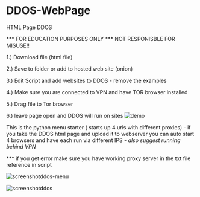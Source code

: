 # DDOS-WebPage
HTML Page DDOS 

*** FOR EDUCATION PURPOSES ONLY *** NOT RESPONISBLE FOR MISUSE!!

1.) Download file  (html file)

2.) Save to folder or add to hosted web site (onion)

3.) Edit Script and add websites to DDOS - remove the examples 

 4.) Make sure you are connected to VPN and have TOR browser installed
  
 5.) Drag file to Tor browser 
  
  6.) leave page open and DDOS will run on sites
![demo](https://user-images.githubusercontent.com/46620390/158417269-3f5ccfd0-2542-407b-ab2f-f251e2ad31ac.jpg)


This is the python menu starter ( starts up 4 urls with different proxies) - if you take the DDOS html page and upload it to webserver you can auto start 4 browsers and have each run via different IPS -  *also suggest running behind VPN*

*** if you get error make sure you have working proxy server in the txt file reference in script

![screenshotddos-menu](https://user-images.githubusercontent.com/46620390/161365481-f893b653-311c-4acc-b477-1b4c91c85e68.png)

![screenshotddos](https://user-images.githubusercontent.com/46620390/161365129-90d0be81-192c-4b9b-b563-4380c168824a.png)
